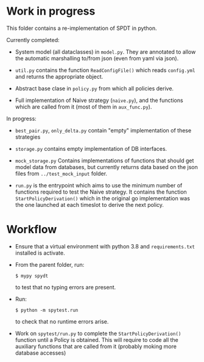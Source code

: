 # Work in progress

This folder contains a re-implementation of SPDT in python.

Currently completed:

* System model (all dataclasses) in `model.py`. They are annotated 
  to allow the automatic marshalling to/from json (even from yaml
  via json).

* `util.py` contains the function `ReadConfigFile()` which reads 
  `config.yml` and returns the appropriate object.

* Abstract base clase in `policy.py` from which all policies derive.

* Full implementation of Naive strategy (`naive.py`), and the functions 
  which are called from it (most of them in `aux_func.py`). 
  
In progress:

* `best_pair.py`, `only_delta.py` contain "empty" implementation of
  these strategies

* `storage.py` contains empty implementation of DB interfaces. 

* `mock_storage.py` Contains implementations of functions that should
  get model data from databases, but currently returns data
  based on the json files from `../test_mock_input` folder.

* `run.py` is the entrypoint which aims to use the minimum number
  of functions required to test the Naive strategy. It contains the
  function `StartPolicyDerivation()` which in the original go implementation
  was the one launched at each timeslot to derive the next policy.

# Workflow

* Ensure that a virtual environment with python 3.8 and `requirements.txt`
  installed is activate.

* From the parent folder, run:

    ```
    $ mypy spydt
    ```

    to test that no typing errors are present. 

* Run:

    ```
    $ python -m spytest.run
    ```

    to check that no runtime errors arise.

* Work on `spytest/run.py` to complete the `StartPolicyDerivation()` function
  until a Policy is obtained. This will require to code all the auxiliary
  functions that are called from it (probably moking more database accesses)
